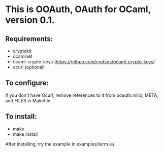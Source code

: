 # This is OOAuth, OAuth for OCaml, version 0.1.

## Requirements:

- cryptokit
- ocamlnet
- ocaml-crypto-keys (https://github.com/crotsos/ocaml-crypto-keys)
- ocurl (optional)

## To configure:

If you don't have Ocurl, remove references to it from ooauth.mllib, META, and FILES in Makefile.

## To install:

*  make
*  make install

After installing, try the example in examples/term.ie/.
